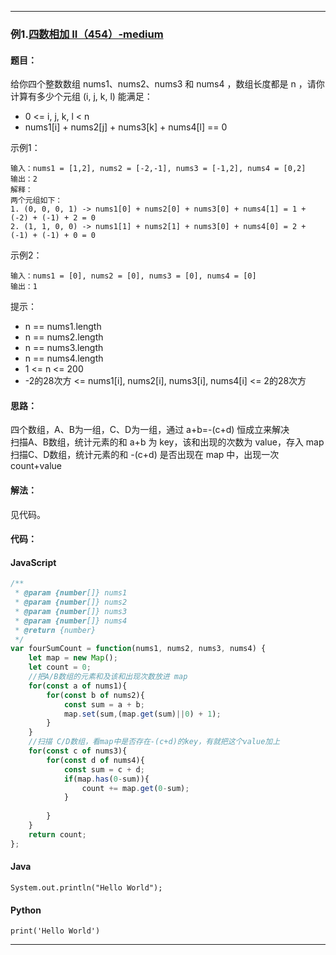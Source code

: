 >


---

### 例1.[四数相加 II（454）-medium](https://leetcode.cn/problems/4sum-ii/)

#### 题目：
给你四个整数数组 nums1、nums2、nums3 和 nums4 ，数组长度都是 n ，请你计算有多少个元组 (i, j, k, l) 能满足：

- 0 <= i, j, k, l < n
- nums1[i] + nums2[j] + nums3[k] + nums4[l] == 0

示例1：
```
输入：nums1 = [1,2], nums2 = [-2,-1], nums3 = [-1,2], nums4 = [0,2]
输出：2
解释：
两个元组如下：
1. (0, 0, 0, 1) -> nums1[0] + nums2[0] + nums3[0] + nums4[1] = 1 + (-2) + (-1) + 2 = 0
2. (1, 1, 0, 0) -> nums1[1] + nums2[1] + nums3[0] + nums4[0] = 2 + (-1) + (-1) + 0 = 0
```

示例2：
```
输入：nums1 = [0], nums2 = [0], nums3 = [0], nums4 = [0]
输出：1
```

提示：

- n == nums1.length
- n == nums2.length
- n == nums3.length
- n == nums4.length
- 1 <= n <= 200
- -2的28次方 <= nums1[i], nums2[i], nums3[i], nums4[i] <= 2的28次方

#### 思路：
四个数组，A、B为一组，C、D为一组，通过 a+b=-(c+d) 恒成立来解决      
扫描A、B数组，统计元素的和 a+b 为 key，该和出现的次数为 value，存入 map  
扫描C、D数组，统计元素的和 -(c+d) 是否出现在 map 中，出现一次 count+value  

#### 解法：

见代码。

#### 代码：

<!-- tabs:start -->

#### **JavaScript**

```javascript
/**
 * @param {number[]} nums1
 * @param {number[]} nums2
 * @param {number[]} nums3
 * @param {number[]} nums4
 * @return {number}
 */
var fourSumCount = function(nums1, nums2, nums3, nums4) {
    let map = new Map();
    let count = 0;
    //把A/B数组的元素和及该和出现次数放进 map
    for(const a of nums1){
        for(const b of nums2){
            const sum = a + b;
            map.set(sum,(map.get(sum)||0) + 1);
        }
    }
    //扫描 C/D数组，看map中是否存在-(c+d)的key，有就把这个value加上
    for(const c of nums3){
        for(const d of nums4){
            const sum = c + d;
            if(map.has(0-sum)){
                count += map.get(0-sum);
            }
            
        }
    }
    return count;
};
```

#### **Java**

```
System.out.println("Hello World");
```

#### **Python**

```
print('Hello World')
```

<!-- tabs:end -->

---